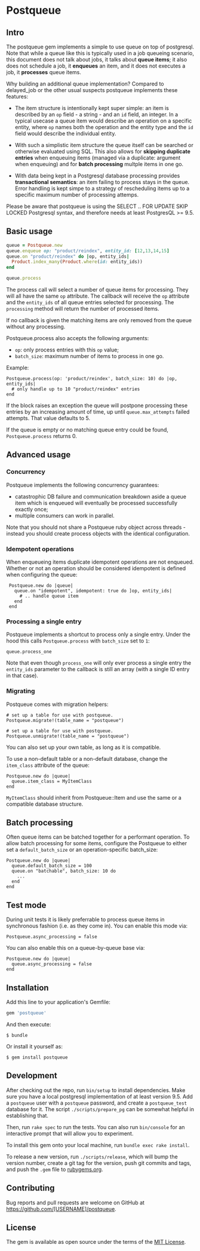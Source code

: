 # Postqueue

## Intro

The postqueue gem implements a simple to use queue on top of postgresql. Note that while 
a queue like this is typically used in a job queueing scenario, this document does not 
talk about jobs, it talks about **queue items**; it also does not schedule a job, 
it **enqueues** an item, and it does not executes a job, it **processes** queue items.

Why building an additional queue implementation? Compared to delayed_job or the other 
usual suspects postqueue implements these features:

- The item structure is intentionally kept super simple: an item is described by an
  `op` field - a string - and an `id` field, an integer. In a typical usecase a 
  queue item would describe an operation on a specific entity, where `op` names 
  both the operation and the entity type and the `id` field would describe the 
  individual entity.

- With such a simplistic item structure the queue itself can be searched or 
  otherwise evaluated using SQL. This also allows for **skipping duplicate entries** 
  when enqueuing items (managed via a duplicate: argument when enqueuing) and for 
  **batch processing** multple items in one go. 

- With data being kept in a Postgresql database processing provides **transactional semantics**: 
  an item failing to process stays in the queue. Error handling is kept simpe to a 
  strategy of rescheduling items up to a specific maximum number of processing attemps.

Please be aware that postqueue is using the SELECT .. FOR UPDATE SKIP LOCKED Postgresql syntax, 
and therefore needs at least PostgresQL >= 9.5.

## Basic usage

```ruby
queue = Postqueue.new
queue.enqueue op: "product/reindex", entity_id: [12,13,14,15]
queue.on "product/reindex" do |op, entity_ids|
  Product.index_many(Product.where(id: entity_ids))
end

queue.process
```

The process call will select a number of queue items for processing. They will all have 
the same `op` attribute. The callback will receive the `op` attribute and the `entity_ids`
of all queue entries selected for processing. The `processing` method will return the number
of processed items.

If no callback is given the matching items are only removed from the queue without
any processing.

Postqueue.process also accepts the following arguments:

- `op`: only process entries with this `op` value;
- `batch_size`: maximum number of items to process in one go.

Example:

    Postqueue.process(op: 'product/reindex', batch_size: 10) do |op, entity_ids|
      # only handle up to 10 "product/reindex" entries
    end

If the block raises an exception the queue will postpone processing these entries 
by an increasing amount of time, up until `queue.max_attempts` failed attempts.
That value defaults to 5.

If the queue is empty or no matching queue entry could be found, `Postqueue.process` 
returns 0.

## Advanced usage

### Concurrency

Postqueue implements the following concurrency guarantees:

- catastrophic DB failure and communication breakdown aside a queue item which is enqueued will eventually be processed successfully exactly once;
- multiple consumers can work in parallel.

Note that you should not share a Postqueue ruby object across threads - instead you should create
process objects with the identical configuration.

### Idempotent operations

When enqueueing items duplicate idempotent operations are not enqueued. Whether or not an operation
should be considered idempotent is defined when configuring the queue:

     Postqueue.new do |queue|
       queue.on "idempotent", idempotent: true do ]op, entity_ids|
         # .. handle queue item
       end
     end

### Processing a single entry

Postqueue implements a shortcut to process only a single entry. Under the hood this 
calls `Postqueue.process` with `batch_size` set to `1`:

    queue.process_one

Note that even though `process_one` will only ever process a single entry the 
`entity_ids` parameter to the callback is still an array (with a single ID entry 
in that case).

### Migrating

Postqueue comes with migration helpers:

    # set up a table for use with postqueue.
    Postqueue.migrate!(table_name = "postqueue")

    # set up a table for use with postqueue.
    Postqueue.unmigrate!(table_name = "postqueue")

You can also set up your own table, as long as it is compatible.

To use a non-default table or a non-default database, change the `item_class`
attribute of the queue:

    Postqueue.new do |queue|
      queue.item_class = MyItemClass
    end

`MyItemClass` should inherit from Postqueue::Item and use the same or a compatible database
structure.

## Batch processing

Often queue items can be batched together for a performant operation. To allow batch 
processing for some items, configure the Postqueue to either set a `default_batch_size`
or an operation-specific batch_size:

    Postqueue.new do |queue|
      queue.default_batch_size = 100
      queue.on "batchable", batch_size: 10 do
        ...
      end
    end

## Test mode

During unit tests it is likely preferrable to process queue items in synchronous fashion (i.e. as they come in).
You can enable this mode via:

    Postqueue.async_processing = false

You can also enable this on a queue-by-queue base via:

    Postqueue.new do |queue|
      queue.async_processing = false
    end

## Installation

Add this line to your application's Gemfile:

```ruby
gem 'postqueue'
```

And then execute:

    $ bundle

Or install it yourself as:

    $ gem install postqueue

## Development

After checking out the repo, run `bin/setup` to install dependencies. Make sure you have 
a local postgresql implementation of at least version 9.5. Add a `postqueue` user with 
a `postqueue` password, and create a `postqueue_test` database for it. The script 
`./scripts/prepare_pg` can be somewhat helpful in establishing that.

Then, run `rake spec` to run the tests. You can also run `bin/console` for an interactive
prompt that will allow you to experiment.

To install this gem onto your local machine, run `bundle exec rake install`. 

To release a new version, run `./scripts/release`, which will bump the version number, 
create a git tag for the version, push git commits and tags, and push the `.gem` file 
to [rubygems.org](https://rubygems.org).

## Contributing

Bug reports and pull requests are welcome on GitHub at https://github.com/[USERNAME]/postqueue.


## License

The gem is available as open source under the terms of the [MIT License](http://opensource.org/licenses/MIT).

